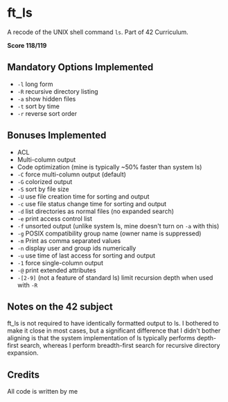# ft\_ls

A recode of the UNIX shell command `ls`. Part of 42 Curriculum.

**Score 118/119**  

## Mandatory Options Implemented

 - `-l` long form
 - `-R` recursive directory listing
 - `-a` show hidden files
 - `-t` sort by time
 - `-r` reverse sort order

## Bonuses Implemented

 - ACL
 - Multi-column output
 - Code optimization (mine is typically ~50% faster than system ls)
 - `-C` force multi-column output (default)
 - `-G` colorized output
 - `-S` sort by file size
 - `-U` use file creation time for sorting and output
 - `-c` use file status change time for sorting and output
 - `-d` list directories as normal files (no expanded search)
 - `-e` print access control list
 - `-f` unsorted output (unlike system ls, mine doesn't turn on `-a` with this)
 - `-g` POSIX compatibility group name (owner name is suppressed)
 - `-m` Print as comma separated values
 - `-n` display user and group ids numerically
 - `-u` use time of last access for sorting and output
 - `-1` force single-column output
 - `-@` print extended attributes
 - `-[2-9]` (not a feature of standard ls) limit recursion depth when used with `-R`

## Notes on the 42 subject

ft\_ls is not required to have identically formatted output to ls. I bothered to make it close in most cases, but a significant difference that I didn't bother aligning is that the system implementation of ls typically performs depth-first search, whereas I perform breadth-first search for recursive directory expansion.

## Credits

All code is written by me
